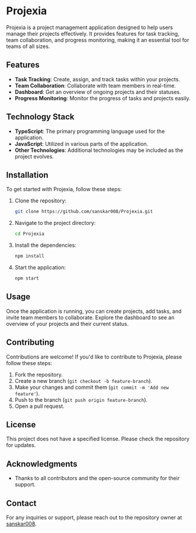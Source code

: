 # Projexia

Projexia is a project management application designed to help users manage their projects effectively. It provides features for task tracking, team collaboration, and progress monitoring, making it an essential tool for teams of all sizes.

## Features

- **Task Tracking**: Create, assign, and track tasks within your projects.
- **Team Collaboration**: Collaborate with team members in real-time.
- **Dashboard**: Get an overview of ongoing projects and their statuses.
- **Progress Monitoring**: Monitor the progress of tasks and projects easily.

## Technology Stack

- **TypeScript**: The primary programming language used for the application.
- **JavaScript**: Utilized in various parts of the application.
- **Other Technologies**: Additional technologies may be included as the project evolves.

## Installation

To get started with Projexia, follow these steps:

1. Clone the repository:

   ```bash
   git clone https://github.com/sanskar008/Projexia.git
   ```

2. Navigate to the project directory:

   ```bash
   cd Projexia
   ```

3. Install the dependencies:

   ```bash
   npm install
   ```

4. Start the application:
   ```bash
   npm start
   ```

## Usage

Once the application is running, you can create projects, add tasks, and invite team members to collaborate. Explore the dashboard to see an overview of your projects and their current status.

## Contributing

Contributions are welcome! If you'd like to contribute to Projexia, please follow these steps:

1. Fork the repository.
2. Create a new branch (`git checkout -b feature-branch`).
3. Make your changes and commit them (`git commit -m 'Add new feature'`).
4. Push to the branch (`git push origin feature-branch`).
5. Open a pull request.

## License

This project does not have a specified license. Please check the repository for updates.

## Acknowledgments

- Thanks to all contributors and the open-source community for their support.

## Contact

For any inquiries or support, please reach out to the repository owner at [sanskar008](https://github.com/sanskar008).
